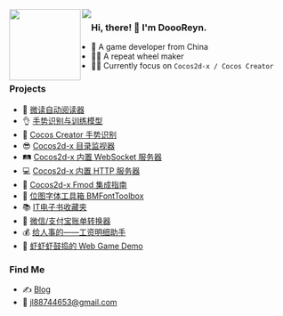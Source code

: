 <a style="float:left;">
  <img width="128px" src="https://user-images.githubusercontent.com/2780145/109505497-a8d97600-7ac2-11eb-9cfe-1e34b52a89ed.gif" />
  <img align="right" src="https://github-readme-stats.vercel.app/api?username=doooreyn&show_icons=true&hide_title=true&hide_border=true&count_private=true&include_all_commits=true&theme=vue" />
</a>

### Hi, there! 🤠 I'm DoooReyn.

- 🐼 A game developer from China
- 👷‍♂️ A repeat wheel maker
- 🧙‍♂️ Currently focus on `Cocos2d-x / Cocos Creator`


### Projects

- 📘 [微读自动阅读器](https://github.com/DoooReyn/WxRead-PC-AutoReader)
- 👌 [手势识别与训练模型](https://wu57.cn/Game/gestures/)
- 🖕 [Cocos Creator 手势识别](https://github.com/DoooReyn/ccc-gesture-recognition)
- 😎 [Cocos2d-x 目录监视器](https://github.com/DoooReyn/cocos2d-x-dir-monitor)
- 🛤️ [Cocos2d-x 内置 WebSocket 服务器](https://github.com/DoooReyn/cocos2d-x-lws)
- 💻 [Cocos2d-x 内置 HTTP 服务器](https://github.com/DoooReyn/cocos2d-x-lhs)
- 🎸 [Cocos2d-x Fmod 集成指南](https://github.com/DoooReyn/fmod-for-cocos2dx)
- 🧰 [位图字体工具箱 BMFontToolbox](https://github.com/DoooReyn/BMFontToolbox)
- 📚 [IT电子书收藏夹](https://github.com/DoooReyn/dbooks-links.git)
- 📒 [微信/支付宝账单转换器](https://github.com/DoooReyn/wechat-alipay-bill-converter)
- 💰 [给人事的——工资明细助手](https://wu57.cn/Game/SalaryBook/)
- 👾 [虾虾虾鼓捣的 Web Game Demo](https://wu57.cn/Game/games/)

### Find Me

- ✍️ [Blog](https://wu57.cn/)
- 📧 jl88744653@gmail.com

